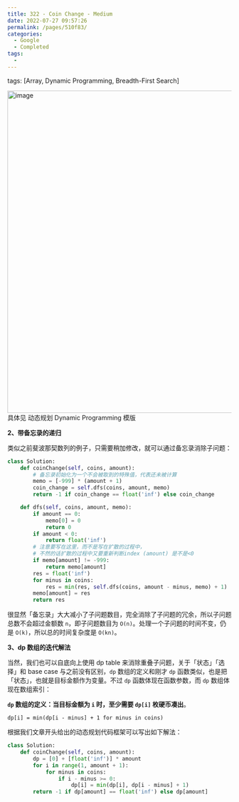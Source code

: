 ```yaml
---
title: 322 - Coin Change - Medium
date: 2022-07-27 09:57:26
permalink: /pages/510f83/
categories:
  - Google
  - Completed
tags:
  - 
---
```

tags: [Array, Dynamic Programming, Breadth-First Search]

<img width="724" alt="image" src="https://user-images.githubusercontent.com/41789327/180953627-20a6fa02-2dec-4974-9786-772d858cb757.png">
具体见 动态规划 Dynamic Programming 模版

**2、带备忘录的递归**

类似之前斐波那契数列的例子，只需要稍加修改，就可以通过备忘录消除子问题：
```python
class Solution:
	def coinChange(self, coins, amount):
		# 备忘录初始化为一个不会被取到的特殊值，代表还未被计算
		memo = [-999] * (amount + 1)
		coin_change = self.dfs(coins, amount, memo)
		return -1 if coin_change == float('inf') else coin_change

	def dfs(self, coins, amount, memo):
		if amount == 0:
			memo[0] = 0
			return 0
		if amount < 0:
			return float('inf')
		# 注意要写在这里，而不是写在扩散的过程中，
		# 不然的话扩散的过程中又要重新判断index (amount) 是不是<0
		if memo[amount] != -999:
			return memo[amount]
		res = float('inf')
		for minus in coins:
			res = min(res, self.dfs(coins, amount - minus, memo) + 1)
		memo[amount] = res
		return res
```

很显然「备忘录」大大减小了子问题数目，完全消除了子问题的冗余，所以子问题总数不会超过金额数 `n`，即子问题数目为 `O(n)`。处理一个子问题的时间不变，仍是 `O(k)`，所以总的时间复杂度是 `O(kn)`。

**3、dp 数组的迭代解法**

当然，我们也可以自底向上使用 dp table 来消除重叠子问题，关于「状态」「选择」和 base case 与之前没有区别，`dp` 数组的定义和刚才 `dp` 函数类似，也是把「状态」，也就是目标金额作为变量。不过 `dp` 函数体现在函数参数，而 `dp` 数组体现在数组索引：

**`dp` 数组的定义：当目标金额为 `i` 时，至少需要 `dp[i]` 枚硬币凑出**。

`dp[i] = min(dp[i - minus] + 1 for minus in coins)`

根据我们文章开头给出的动态规划代码框架可以写出如下解法：
```python
class Solution:
	def coinChange(self, coins, amount):
		dp = [0] + [float('inf')] * amount
		for i in range(1, amount + 1):
			for minus in coins:
				if i - minus >= 0:
					dp[i] = min(dp[i], dp[i - minus] + 1)
		return -1 if dp[amount] == float('inf') else dp[amount]
```